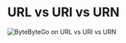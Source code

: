 # URL vs URI vs URN

![ByteByteGo on URL vs URI vs URN](https://yt3.ggpht.com/dGmttniWd28iYPDtisnVru4W5NAz206yiq-FdAlEkBlB2HsFGYOOtfELzsEPZKOQglM_cOWbzItnLg=s1600-rw-nd-v1)
